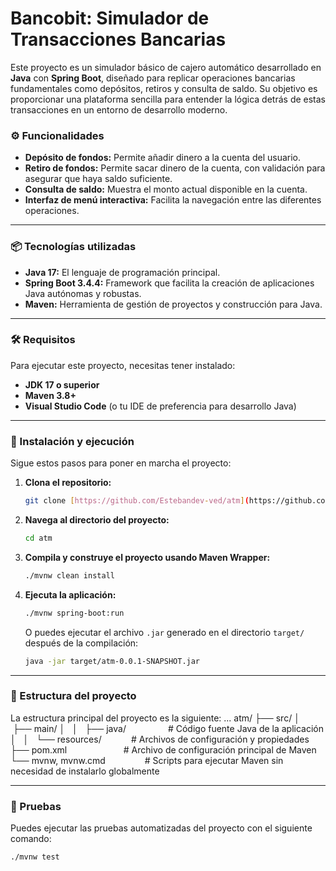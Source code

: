 # Bancobit: Simulador de Transacciones Bancarias

Este proyecto es un simulador básico de cajero automático desarrollado en **Java** con **Spring Boot**, diseñado para replicar operaciones bancarias fundamentales como depósitos, retiros y consulta de saldo. Su objetivo es proporcionar una plataforma sencilla para entender la lógica detrás de estas transacciones en un entorno de desarrollo moderno.

### ⚙️ Funcionalidades

* **Depósito de fondos:** Permite añadir dinero a la cuenta del usuario.
* **Retiro de fondos:** Permite sacar dinero de la cuenta, con validación para asegurar que haya saldo suficiente.
* **Consulta de saldo:** Muestra el monto actual disponible en la cuenta.
* **Interfaz de menú interactiva:** Facilita la navegación entre las diferentes operaciones.

---

### 📦 Tecnologías utilizadas

* **Java 17:** El lenguaje de programación principal.
* **Spring Boot 3.4.4:** Framework que facilita la creación de aplicaciones Java autónomas y robustas.
* **Maven:** Herramienta de gestión de proyectos y construcción para Java.

---

### 🛠️ Requisitos

Para ejecutar este proyecto, necesitas tener instalado:

* **JDK 17 o superior**
* **Maven 3.8+**
* **Visual Studio Code** (o tu IDE de preferencia para desarrollo Java)

---

### 🚀 Instalación y ejecución

Sigue estos pasos para poner en marcha el proyecto:

1.  **Clona el repositorio:**
    ```bash
    git clone [https://github.com/Estebandev-ved/atm](https://github.com/Estebandev-ved/atm.git)
    ```
2.  **Navega al directorio del proyecto:**
    ```bash
    cd atm
    ```
3.  **Compila y construye el proyecto usando Maven Wrapper:**
    ```bash
    ./mvnw clean install
    ```
4.  **Ejecuta la aplicación:**
    ```bash
    ./mvnw spring-boot:run
    ```
    O puedes ejecutar el archivo `.jar` generado en el directorio `target/` después de la compilación:
    ```bash
    java -jar target/atm-0.0.1-SNAPSHOT.jar
    ```

---

### 🧾 Estructura del proyecto

La estructura principal del proyecto es la siguiente:
...
atm/
├── src/
│   ├── main/
│   │   ├── java/                 # Código fuente Java de la aplicación
│   │   └── resources/            # Archivos de configuración y propiedades
├── pom.xml                       # Archivo de configuración principal de Maven
└── mvnw, mvnw.cmd                # Scripts para ejecutar Maven sin necesidad de instalarlo globalmente

---

### 🧪 Pruebas

Puedes ejecutar las pruebas automatizadas del proyecto con el siguiente comando:

```bash
./mvnw test
